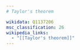 ```yaml
---
# Taylor's theorem

wikidata: Q1137206
msc_classification: 26
wikipedia_links:
  - "[[Taylor's theorem]]"
---
```

